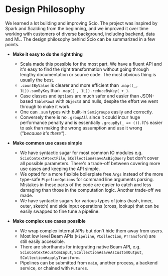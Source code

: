 # Design Philosophy

We learned a lot building and improving Scio. The project was inspired by Spark and Scalding from the beginning, and we improved it over time working with customers of diverse background, including backend, data and ML. The design philosophy behind Scio can be summarized in a few points.

- **Make it easy to do the right thing**
  - Scala made this possible for the most part. We have a fluent API and it's easy to find the right transformation without going through lengthy documentation or source code. The most obvious thing is usually the best.
  - `.countByValue` is clearer and more efficient than `.map((_, 1L)).sumByKey` than `.map((_, 1L)).reduceByKey(_+_)`.
  - Case classes and `Option`s are much safer and easier than JSON-based `TableRow`s with `Object`s and nulls, despite the effort we went through to make it work.
  - One can `.sum` types with built-in `Semigroup`s easily and correctly.
  - Conversely there is no `.groupAll` since it could incur huge performance penalty and is essentially `.groupBy(_ => ())`. It's easier to ask than making the wrong assumption and use it wrong (_"because it's there"_).

- **Make common use cases simple**
  - We have syntactic sugar for most common IO modules e.g. `ScioContext#textFile`, `SCollection#saveAsBigQuery` but don't cover all possible parameters. There's a trade-off between covering more use cases and keeping the API simple.
  - We opted for a more flexible boilerplate free `Args` instead of the more type-safe `PipelineOptions` for command line arguments parsing.  Mistakes in these parts of the code are easier to catch and less damaging than those in the computation logic. Another trade-off we made.
  - We have syntactic sugars for various types of joins (hash, inner, outer, sketch) and side input operations (cross, lookup) that can be easily swapped to fine tune a pipeline.

- **Make complex use cases possible**
  - We wrap complex internal APIs but don't hide them away from users.
  - Most low level Beam APIs (`Pipeline`, `PCollection`, `PTransform`) are still easily accessible.
  - There are shorthands for integrating native Beam API, e.g. `ScioContext#customInput`, `SCollection#saveAsCustomOutput`, `SCollection#applyTransform`.
  - Pipelines can be submitted from `main`, another process, a backend service, or chained with `Future`s.
